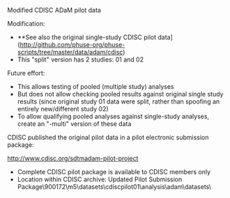 Modified CDISC ADaM pilot data

Modification:
  * **See also the original single-study CDISC pilot data](http://github.com/phuse-org/phuse-scripts/tree/master/data/adam/cdisc)
  * This "split" version has 2 studies: 01 and 02

Future effort:
  * This allows testing of pooled (multiple study) analyses
  * But does not allow checking pooled results against original single study results
    (since original study 01 data were split, rather than spoofing an entirely new/different study 02)
  * To allow qualifying pooled analyses against single-study analyses, create an "-multi" version of these data

CDISC published the original pilot data in a pilot electronic submission package:

  http://www.cdisc.org/sdtmadam-pilot-project
  * Complete CDISC pilot package is available to CDISC members only
  * Location within CDISC archive: 
    Updated Pilot Submission Package\900172\m5\datasets\cdiscpilot01\analysis\adam\datasets\
